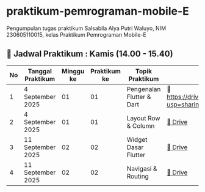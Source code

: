 # praktikum-pemrograman-mobile-E
Pengumpulan tugas praktikum Salsabila Alya Putri Waluyo, NIM 230605110015, kelas Praktikum Pemrograman Mobile-E  
## 📅 Jadwal Praktikum : Kamis (14.00 - 15.40)

| No | Tanggal Praktikum | Minggu ke | Praktikum ke | Topik Praktikum           | Link Google Drive | Link GitHub |
|----|-------------------|-----------|--------------|---------------------------|-------------------|-------------|
| 1  | 4 September 2025  | 01        | 01           | Pengenalan Flutter & Dart | 📂 https://drive.google.com/file/d/1awuJkEVPECZQR3Obslwevs58WBeJDLZF/view?usp=sharing
| 2  | 4 September 2025  | 01        | 01           | Layout Row & Column       | [📂 Drive](https://drive.google.com/) | [💻 GitHub](https://github.com/SalsabilaAlya26/) |
| 3  | 11 September 2025 | 02        | 02           | Widget Dasar Flutter      | [📂 Drive](https://drive.google.com/) | [💻 GitHub](https://github.com/SalsabilaAlya26/) |
| 4  | 11 September 2025 | 02        | 02           | Navigasi & Routing        | [📂 Drive](https://drive.google.com/) | [💻 GitHub](https://github.com/SalsabilaAlya26/) |
